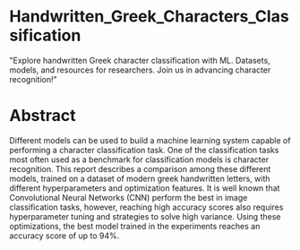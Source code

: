 # Handwritten_Greek_Characters_Classification
"Explore handwritten Greek character classification with ML. Datasets, models, and resources for researchers. Join us in advancing character recognition!"

# Abstract
Different models can be used to build a machine learning system capable of
performing a character classification task. One of the classification tasks most often
used as a benchmark for classification models is character recognition. This report
describes a comparison among these different models, trained on a dataset of
modern greek handwritten letters, with different hyperparameters and optimization
features. It is well known that Convolutional Neural Networks (CNN) perform the
best in image classification tasks, however, reaching high accuracy scores also
requires hyperparameter tuning and strategies to solve high variance. Using these
optimizations, the best model trained in the experiments reaches an accuracy score
of up to 94%.
